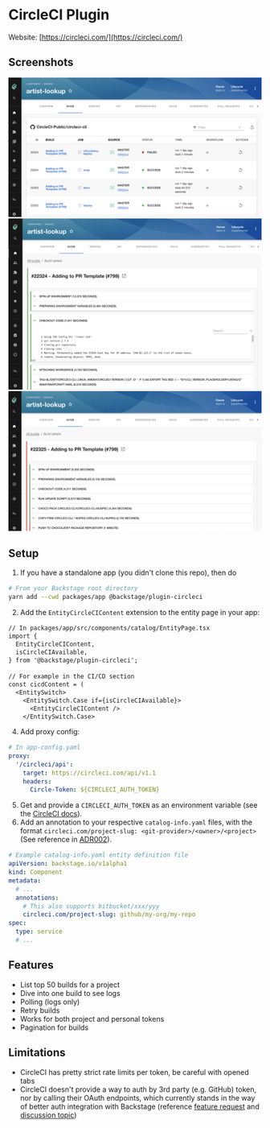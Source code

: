 # CircleCI Plugin

Website: [https://circleci.com/](https://circleci.com/)

## Screenshots

<img src="./src/assets/screenshot-pipeline-list.png" />
<img src="./src/assets/screenshot-build-details.png" />
<img src="./src/assets/screenshot-build-failure.png" />

## Setup

1. If you have a standalone app (you didn't clone this repo), then do

```bash
# From your Backstage root directory
yarn add --cwd packages/app @backstage/plugin-circleci
```

2. Add the `EntityCircleCIContent` extension to the entity page in your app:

```tsx
// In packages/app/src/components/catalog/EntityPage.tsx
import {
  EntityCircleCIContent,
  isCircleCIAvailable,
} from '@backstage/plugin-circleci';

// For example in the CI/CD section
const cicdContent = (
  <EntitySwitch>
    <EntitySwitch.Case if={isCircleCIAvailable}>
      <EntityCircleCIContent />
    </EntitySwitch.Case>
```

4. Add proxy config:

```yaml
# In app-config.yaml
proxy:
  '/circleci/api':
    target: https://circleci.com/api/v1.1
    headers:
      Circle-Token: ${CIRCLECI_AUTH_TOKEN}
```

5. Get and provide a `CIRCLECI_AUTH_TOKEN` as an environment variable (see the [CircleCI docs](https://circleci.com/docs/api/#add-an-api-token)).
6. Add an annotation to your respective `catalog-info.yaml` files, with the format `circleci.com/project-slug: <git-provider>/<owner>/<project>` (See reference in [ADR002](https://backstage.io/docs/architecture-decisions/adrs-adr002#format)).

```yaml
# Example catalog-info.yaml entity definition file
apiVersion: backstage.io/v1alpha1
kind: Component
metadata:
  # ...
  annotations:
    # This also supports bitbucket/xxx/yyy
    circleci.com/project-slug: github/my-org/my-repo
spec:
  type: service
  # ...
```

## Features

- List top 50 builds for a project
- Dive into one build to see logs
- Polling (logs only)
- Retry builds
- Works for both project and personal tokens
- Pagination for builds

## Limitations

- CircleCI has pretty strict rate limits per token, be careful with opened tabs
- CircleCI doesn't provide a way to auth by 3rd party (e.g. GitHub) token, nor by calling their OAuth endpoints, which currently stands in the way of better auth integration with Backstage (reference [feature request](https://ideas.circleci.com/api-feature-requests/p/allow-circleci-api-calls-using-github-auth) and [discussion topic](https://discuss.circleci.com/t/circleci-api-authorization-with-github-token/5356))
